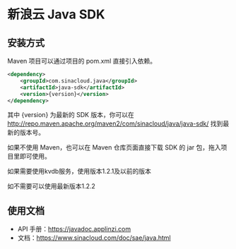 # 新浪云 Java SDK

## 安装方式

Maven 项目可以通过项目的 pom.xml 直接引入依赖。

```xml
<dependency>
    <groupId>com.sinacloud.java</groupId>
    <artifactId>java-sdk</artifactId>
    <version>{version}</version>
</dependency>
```

其中 {version} 为最新的 SDK 版本，你可以在 http://repo.maven.apache.org/maven2/com/sinacloud/java/java-sdk/ 找到最新的版本号。

如果不使用 Maven，也可以在 Maven 仓库页面直接下载 SDK 的 jar 包，拖入项目里即可使用。

如果需要使用kvdb服务，使用版本1.2.1及以前的版本

如不需要可以使用最新版本1.2.2

## 使用文档

- API 手册：https://javadoc.applinzi.com
- 文档：https://www.sinacloud.com/doc/sae/java.html
